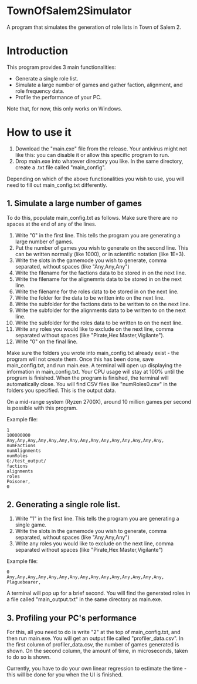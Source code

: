 # **TownOfSalem2Simulator**
A program that simulates the generation of role lists in Town of Salem 2.

# **Introduction**
This program provides 3 main functionalities:
* Generate a single role list.  
* Simulate a large number of games and gather faction, alignment, and role frequency data.  
* Profile the performance of your PC.

Note that, for now, this only works on Windows.

# **How to use it**
1. Download the "main.exe" file from the release. Your antivirus might not like this: you can disable it or allow this specific program to run.
2. Drop main.exe into whatever directory you like. In the same directory, create a .txt file called "main_config".

Depending on which of the above functionalities you wish to use, you will need to fill out main_config.txt differently.

## **1. Simulate a large number of games**
To do this, populate main_config.txt as follows. Make sure there are no spaces at the end of any of the lines.
1. Write "0" in the first line. This tells the program you are generating a large number of games.
2. Put the number of games you wish to generate on the second line. This can be written normally (like 1000), or in scientific notation (like 1E+3).
3. Write the slots in the gamemode you wish to generate, comma separated, without spaces (like "Any,Any,Any")
4. Write the filename for the factions data to be stored in on the next line.
5. Write the filename for the alignemnts data to be stored in on the next line.
6. Write the filename for the roles data to be stored in on the next line.
7. Write the folder for the data to be written into on the next line.
8. Write the subfolder for the factions data to be written to on the next line.
9. Write the subfolder for the alignments data to be written to on the next line.
10. Write the subfolder for the roles data to be written to on the next line.
11. Write any roles you would like to exclude on the next line, comma separated without spaces (like "Pirate,Hex Master,Vigilante").
12. Write "0" on the final line.

Make sure the folders you wrote into main_config.txt already exist - the program will not create them.
Once this has been done, save main_config.txt, and run main.exe. A terminal will open up displaying the information in main_config.txt. Your CPU usage will stay at 100% until the program is finished.
When the program is finished, the terminal will automatically close. You will find CSV files like "numRoles0.csv" in the folders you specified. This is the output data.

On a mid-range system (Ryzen 2700X), around 10 million games per second is possible with this program.

Example file:
```
1
100000000
Any,Any,Any,Any,Any,Any,Any,Any,Any,Any,Any,Any,Any,Any,Any,
numFactions
numAlignments
numRoles
G:/test_output/
factions
alignments
roles
Poisoner,
0
```

## **2. Generating a single role list.**
1. Write "1" in the first line. This tells the program you are generating a single game.
2. Write the slots in the gamemode you wish to generate, comma separated, without spaces (like "Any,Any,Any")
3. Write any roles you would like to exclude on the next line, comma separated without spaces (like "Pirate,Hex Master,Vigilante")

Example file:
```
0
Any,Any,Any,Any,Any,Any,Any,Any,Any,Any,Any,Any,Any,Any,Any,
Plaguebearer,
```

A terminal will pop up for a brief second. You will find the generated roles in a file called "main_output.txt" in the same directory as main.exe.

## **3. Profiling your PC's performance**
For this, all you need to do is write "2" at the top of main_config.txt, and then run main.exe. You will get an output file called "profiler_data.csv".
In the first column of profiler_data.csv, the number of games generated is shown. On the second column, the amount of time, in microseconds, taken to do so is shown.

Currently, you have to do your own linear regression to estimate the time - this will be done for you when the UI is finished.
